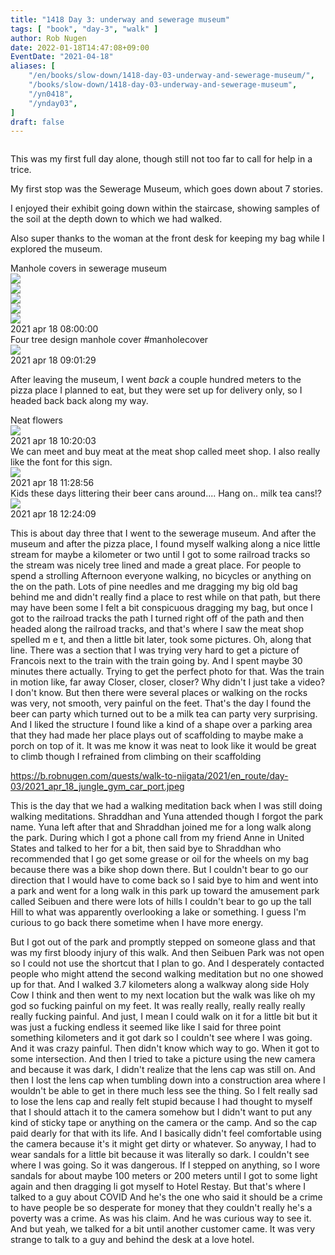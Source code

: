 ```yaml
---
title: "1418 Day 3: underway and sewerage museum"
tags: [ "book", "day-3", "walk" ]
author: Rob Nugen
date: 2022-01-18T14:47:08+09:00
EventDate: "2021-04-18"
aliases: [
    "/en/books/slow-down/1418-day-03-underway-and-sewerage-museum/",
    "/books/slow-down/1418-day-03-underway-and-sewerage-museum",
    "/yn0418",
    "/ynday03",
]
draft: false
---
```


<img
src="https://b.robnugen.com/quests/walk-to-niigata/2021/en_route/day-03/2021_apr_18_francois_looking_for_water.jpeg"
alt=""
class="title" />

This was my first full day alone,
though still not too far to call for help in a trice.

My first stop was the Sewerage Museum, which goes down about 7 stories.

I enjoyed their exhibit going down within the staircase,
showing samples of the soil at the depth down to which we had walked.

Also super thanks to the woman at the front desk for keeping my bag
while I explored the museum.

<div class="image_start uiBoxWhite noborder">
  <div class="title_text">Manhole covers in sewerage museum</div>
  <div class="_3-95 _2let">
    <div><a target="_blank" href="https://b.robnugen.com/adaptive-images/ig_cache_2022_jan_17/posts/202104/174287218_282754503479485_8716192286087079438_n_18128805151171189.jpg"><img src="https://b.robnugen.com/adaptive-images/ig_cache_2022_jan_17/posts/202104/174287218_282754503479485_8716192286087079438_n_18128805151171189.jpg" class="_2yuc _3-96" /></a></div>
    <div><a target="_blank" href="https://b.robnugen.com/adaptive-images/ig_cache_2022_jan_17/posts/202104/173178228_286350549811987_8137984552060720817_n_17892479711036651.jpg"><img src="https://b.robnugen.com/adaptive-images/ig_cache_2022_jan_17/posts/202104/173178228_286350549811987_8137984552060720817_n_17892479711036651.jpg" class="_2yuc _3-96" /></a></div>
    <div><a target="_blank" href="https://b.robnugen.com/adaptive-images/ig_cache_2022_jan_17/posts/202104/175479610_908233823074074_8254180430365983766_n_17878805333328674.jpg"><img src="https://b.robnugen.com/adaptive-images/ig_cache_2022_jan_17/posts/202104/175479610_908233823074074_8254180430365983766_n_17878805333328674.jpg" class="_2yuc _3-96" /></a></div>
    <div><a target="_blank" href="https://b.robnugen.com/adaptive-images/ig_cache_2022_jan_17/posts/202104/174267829_289206766080790_2765668499957677188_n_17891247190989537.jpg"><img src="https://b.robnugen.com/adaptive-images/ig_cache_2022_jan_17/posts/202104/174267829_289206766080790_2765668499957677188_n_17891247190989537.jpg" class="_2yuc _3-96" /></a></div>
    <div><a target="_blank" href="https://b.robnugen.com/adaptive-images/ig_cache_2022_jan_17/posts/202104/174338925_210204533837330_8318965743209712050_n_17846625014573094.jpg"><img src="https://b.robnugen.com/adaptive-images/ig_cache_2022_jan_17/posts/202104/174338925_210204533837330_8318965743209712050_n_17846625014573094.jpg" class="_2yuc _3-96" /></a></div>
  </div>
  <div class="date_taken_local">2021 apr 18 08:00:00</div>
</div>
<div class="image_start uiBoxWhite noborder">
  <div class="title_text">Four tree design manhole cover
    #manholecover</div>
  <div class="_3-95 _2let"><a target="_blank" href="https://b.robnugen.com/adaptive-images/ig_cache_2022_jan_17/posts/202104/174020283_515438729626694_1064734977632434620_n_18128377420172469.jpg"><img src="https://b.robnugen.com/adaptive-images/ig_cache_2022_jan_17/posts/202104/174020283_515438729626694_1064734977632434620_n_18128377420172469.jpg" class="_2yuc _3-96" /></a>
  </div>
  <div class="date_taken_local">2021 apr 18 09:01:29</div>
</div>

After leaving the museum, I went *back* a couple hundred meters
to the pizza place I planned to eat,
but they were set up for delivery only, so I headed back back along my way.


<div class="image_start uiBoxWhite noborder">
  <div class="title_text">Neat flowers</div>
  <div class="_3-95 _2let"><a target="_blank" href="https://b.robnugen.com/adaptive-images/ig_cache_2022_jan_17/posts/202104/173133190_750468222334002_4172147875880494064_n_17877286343331871.jpg"><img src="https://b.robnugen.com/adaptive-images/ig_cache_2022_jan_17/posts/202104/173133190_750468222334002_4172147875880494064_n_17877286343331871.jpg" class="_2yuc _3-96" /></a>
  </div>
  <div class="date_taken_local">2021 apr 18 10:20:03</div>
</div>

<div class="image_start uiBoxWhite noborder">
  <div class="title_text">We can meet and buy meat at the meat shop called meet shop.
  I also really like the font for this sign.</div>
  <div class="_3-95 _2let"><a target="_blank" href="https://b.robnugen.com/adaptive-images/ig_cache_2022_jan_17/posts/202104/174287217_299277668491108_4975529678424527119_n_17895124162926813.jpg"><img src="https://b.robnugen.com/adaptive-images/ig_cache_2022_jan_17/posts/202104/174287217_299277668491108_4975529678424527119_n_17895124162926813.jpg" class="_2yuc _3-96" /></a>
  </div>
  <div class="date_taken_local">2021 apr 18 11:28:56</div>
</div>

<div class="image_start uiBoxWhite noborder">
  <div class="title_text">Kids these days littering their beer cans around.... Hang on.. milk tea cans!?</div>
  <div class="_3-95 _2let"><a target="_blank" href="https://b.robnugen.com/adaptive-images/ig_cache_2022_jan_17/posts/202104/173597176_162390905785180_1148212190783136403_n_17868070241356416.jpg"><img src="https://b.robnugen.com/adaptive-images/ig_cache_2022_jan_17/posts/202104/173597176_162390905785180_1148212190783136403_n_17868070241356416.jpg" class="_2yuc _3-96" /></a>
  </div>
  <div class="date_taken_local">2021 apr 18 12:24:09</div>
</div>


This is about day three that I went to the sewerage museum. And after
the museum and after the pizza place, I found myself walking along a
nice little stream for maybe a kilometer or two until I got to some
railroad tracks so the stream was nicely tree lined and made a great
place. For people to spend a strolling Afternoon everyone walking, no
bicycles or anything on the on the path. Lots of pine needles and me
dragging my big old bag behind me and didn't really find a place to
rest while on that path, but there may have been some I felt a bit
conspicuous dragging my bag, but once I got to the railroad tracks the
path I turned right off of the path and then headed along the railroad
tracks, and that's where I saw the meat shop spelled m e t, and then a
little bit later, took some pictures. Oh, along that line. There was a
section that I was trying very hard to get a picture of Francois next
to the train with the train going by. And I spent maybe 30 minutes
there actually. Trying to get the perfect photo for that. Was the
train in motion like, far away Closer, closer, closer? Why didn't I
just take a video? I don't know. But then there were several places or
walking on the rocks was very, not smooth, very painful on the
feet. That's the day I found the beer can party which turned out to be
a milk tea can party very surprising. And I liked the structure I
found like a kind of a shape over a parking area that they had made
her place plays out of scaffolding to maybe make a porch on top of
it. It was me know it was neat to look like it would be great to climb
though I refrained from climbing on their scaffolding

https://b.robnugen.com/quests/walk-to-niigata/2021/en_route/day-03/2021_apr_18_jungle_gym_car_port.jpeg

This is the day that we had a walking meditation back when I was still doing walking meditations.
Shraddhan and Yuna attended though I forgot the park name.
Yuna left after that and Shraddhan joined me for a long walk along the park.
During which I got a phone call from my friend Anne in United States and talked to her for a bit,
then said bye to Shraddhan
who recommended that I go get some grease or oil for the wheels on my bag
because there was a bike shop down there.
But I couldn't bear to go our direction that I would have to come back so
I said bye to him and went into a park and went for a long walk in this park
up toward the amusement park called Seibuen and there were lots of hills
I couldn't bear to go up the tall Hill to what was apparently
overlooking a lake or something. I guess I'm curious to go back there
sometime when I have more energy.

But I got out of the park and promptly stepped on someone glass and
that was my first bloody injury of this walk. And then Seibuen Park
was not open so I could not use the shortcut that I plan to go. And I
desperately contacted people who might attend the second walking
meditation but no one showed up for that. And I walked 3.7 kilometers
along a walkway along side Holy Cow I think and then went to my next
location but the walk was like oh my god so fucking painful on my
feet. It was really really, really really really really fucking
painful. And just, I mean I could walk on it for a little bit but it
was just a fucking endless it seemed like like I said for three point
something kilometers and it got dark so I couldn't see where I was
going. And it was crazy painful. Then didn't know which way to
go. When it got to some intersection. And then I tried to take a
picture using the new camera and because it was dark, I didn't realize
that the lens cap was still on. And then I lost the lens cap when
tumbling down into a construction area where I wouldn't be able to get
in there much less see the thing. So I felt really sad to lose the
lens cap and really felt stupid because I had thought to myself that I
should attach it to the camera somehow but I didn't want to put any
kind of sticky tape or anything on the camera or the camp. And so the
cap paid dearly for that with its life. And I basically didn't feel
comfortable using the camera because it's it might get dirty or
whatever. So anyway, I had to wear sandals for a little bit because it
was literally so dark. I couldn't see where I was going. So it was
dangerous. If I stepped on anything, so I wore sandals for about maybe
100 meters or 200 meters until I got to some light again and then
dragging li got myself to Hotel Restay. But that's where I talked to a
guy about COVID And he's the one who said it should be a crime to have
people be so desperate for money that they couldn't really he's a
poverty was a crime. As was his claim. And he was curious way to see
it. And but yeah, we talked for a bit until another customer came. It
was very strange to talk to a guy and behind the desk at a love hotel.
